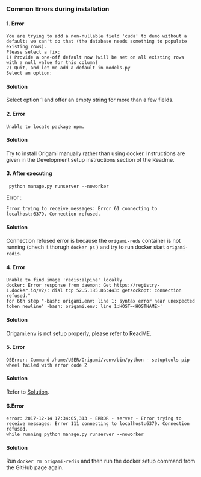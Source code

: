 ### Common Errors during installation

#### 1. Error
```
You are trying to add a non-nullable field 'cuda' to demo without a default; we can't do that (the database needs something to populate existing rows).
Please select a fix:
1) Provide a one-off default now (will be set on all existing rows with a null value for this column)
2) Quit, and let me add a default in models.py
Select an option: 
```

#### Solution
Select option 1 and offer an empty string for more than a few fields.

#### 2. Error
```
Unable to locate package npm.
```

#### Solution
Try to install Origami manually rather than using docker. Instructions are given in the Development setup instructions section of the Readme.

#### 3. After executing
```
 python manage.py runserver --noworker
```

Error :
``` 
Error trying to receive messages: Error 61 connecting to localhost:6379. Connection refused.
```

#### Solution

Connection refused error is because the ```origami-reds``` container is not running (chech it thorugh ```docker ps``` ) and try to run docker start ```origami-redis```.

#### 4. Error
```
Unable to find image 'redis:alpine' locally
docker: Error response from daemon: Get https://registry-1.docker.io/v2/: dial tcp 52.5.185.86:443: getsockopt: connection refused."
for 6th step "-bash: origami.env: line 1: syntax error near unexpected token newline' -bash: origami.env: line 1:HOST=<HOSTNAME>'
```

#### Solution
Origami.env is not setup properly, please refer to ReadME.

#### 5. Error
```
OSError: Command /home/USER/Origami/venv/bin/python - setuptools pip wheel failed with error code 2
```

#### Solution
Refer to [Solution](https://askubuntu.com/questions/400343/trying-to-create-a-python-virtual-environment-but-getting-oserror).

#### 6.Error
```
error: 2017-12-14 17:34:05,313 - ERROR - server - Error trying to receive messages: Error 111 connecting to localhost:6379. Connection refused.
while running python manage.py runserver --noworker
```

#### Solution
Run ```docker rm origami-redis``` and then run the docker setup command from the GitHub page again.
